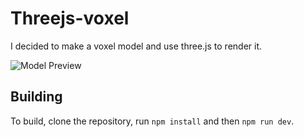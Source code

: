 # Threejs-voxel
I decided to make a voxel model and use three.js to render it.

![Model Preview](static/model.gif)

## Building

To build, clone the repository, run `npm install` and then `npm run dev`.